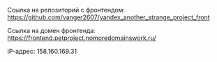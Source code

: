 Ссылка на репозиторий с фронтендом: https://github.com/vanger2607/yandex_another_strange_project_front

Ссылка на домен фронтенда: https://frontend.petproject.nomoredomainswork.ru/

IP-адрес: 158.160.169.31
